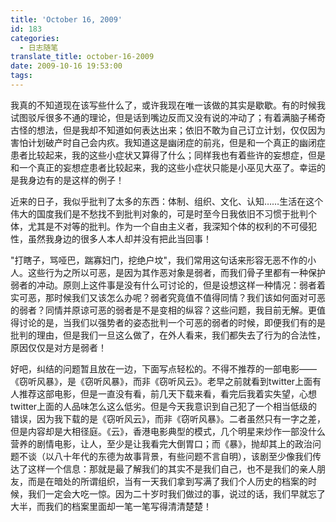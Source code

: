 ```yaml
---
title: 'October 16, 2009'
id: 183
categories:
  - 日志随笔
translate_title: october-16-2009
date: 2009-10-16 19:53:00
tags:
---
```


我真的不知道现在该写些什么了，或许我现在唯一该做的其实是歇歇。有的时候我试图驳斥很多不通的理论，但是话到嘴边反而又没有说的冲动了；有着满脑子稀奇古怪的想法，但是我却不知道如何表达出来；依旧不敢为自己订立计划，仅仅因为害怕计划破产时自己会内疚。我知道这是幽闭症的前兆，但是和一个真正的幽闭症患者比较起来，我的这些小症状又算得了什么；同样我也有着些许的妄想症，但是和一个真正的妄想症患者比较起来，我的这些小症状只能是小巫见大巫了。幸运的是我身边有的是这样的例子！

近来的日子，我似乎批判了太多的东西：体制、组织、文化、认知……生活在这个伟大的国度我们是不愁找不到批判对象的，可是时至今日我依旧不习惯于批判个体，尤其是不对等的批判。作为一个自由主义者，我深知个体的权利的不可侵犯性，虽然我身边的很多人本人却并没有把此当回事！

"打瞎子，骂哑巴，踹寡妇门，挖绝户坟"，我们常用这句话来形容无恶不作的小人。这些行为之所以可恶，是因为其作恶对象是弱者，而我们骨子里都有一种保护弱者的冲动。原则上这件事是没有什么可讨论的，但是设想这样一种情况：弱者着实可恶，那时候我们又该怎么办呢？弱者究竟值不值得同情？我们该如何面对可恶的弱者？同情并原谅可恶的弱者是不是变相的纵容？这些问题，我目前无解。更值得讨论的是，当我们以强势者的姿态批判一个可恶的弱者的时候，即便我们有的是批判的理由，但是我们一旦这么做了，在外人看来，我们都失去了行为的合法性，原因仅仅是对方是弱者！

好吧，纠结的问题暂且放在一边，下面写点轻松的。不得不推荐的一部电影——《窃听风暴》，是《窃听风暴》，而非《窃听风云》。老早之前就看到twitter上面有人推荐这部电影，但是一直没有看，前几天下载来看，看完后我着实失望，心想twitter上面的人品味怎么这么低劣。但是今天我意识到自己犯了一个相当低级的错误，因为我下载的是《窃听风云》，而非《窃听风暴》。二者虽然只有一字之差，但是内容却是大相径庭。《云》，香港电影典型的模式，几个明星来炒作一部没什么营养的剧情电影，让人，至少是让我看完大倒胃口；而《暴》，抛却其上的政治问题不谈（以八十年代的东德为故事背景，有些问题不言自明），该剧至少像我们传达了这样一个信息：那就是最了解我们的其实不是我们自己，也不是我们的亲人朋友，而是在暗处的所谓组织，当有一天我们拿到写满了我们个人历史的档案的时候，我们一定会大吃一惊。因为二十岁时我们做过的事，说过的话，我们早就忘了大半，而我们的档案里面却一笔一笔写得清清楚楚！